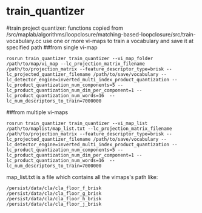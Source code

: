 train_quantizer
=================
#train project quantizer:
functions copied from /src/maplab/algorithms/loopclosure/matching-based-loopclosure/src/train-vocabulary.cc
use one or more vi-maps to train a vocabulary and save it at specified path
##from single vi-map
```
rosrun train_quantizer train_quantizer --vi_map_folder /path/to/map/vi_map --lc_projection_matrix_filename /path/to/projection_matrix --feature_descriptor_type=brisk --lc_projected_quantizer_filename /path/to/save/vocabulary --lc_detector_engine=inverted_multi_index_product_quantization --lc_product_quantization_num_components=5 --lc_product_quantization_num_dim_per_component=1 --lc_product_quantization_num_words=16  --lc_num_descriptors_to_train=7000000
```
##from multiple vi-maps
```
rosrun train_quantizer train_quantizer --vi_map_list /path/to/maplist/map_list.txt --lc_projection_matrix_filename /path/to/projection_matrix --feature_descriptor_type=brisk --lc_projected_quantizer_filename /path/to/save/vocabulary --lc_detector_engine=inverted_multi_index_product_quantization --lc_product_quantization_num_components=5 --lc_product_quantization_num_dim_per_component=1 --lc_product_quantization_num_words=16  --lc_num_descriptors_to_train=7000000
```
map_list.txt is a file which contains all the vimaps's path like:
```
/persist/data/cla/cla_floor_f_brisk
/persist/data/cla/cla_floor_g_brisk
/persist/data/cla/cla_floor_h_brisk
/persist/data/cla/cla_floor_j_brisk
```
